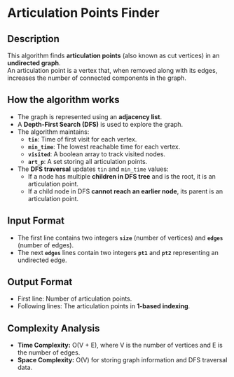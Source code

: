 # Articulation Points Finder

## Description
This algorithm finds **articulation points** (also known as cut vertices) in an **undirected graph**.  
An articulation point is a vertex that, when removed along with its edges, increases the number of connected components in the graph.

## How the algorithm works

- The graph is represented using an **adjacency list**.
- A **Depth-First Search (DFS)** is used to explore the graph.
- The algorithm maintains:
  - **`tin`**: Time of first visit for each vertex.
  - **`min_time`**: The lowest reachable time for each vertex.
  - **`visited`**: A boolean array to track visited nodes.
  - **`art_p`**: A set storing all articulation points.
- The **DFS traversal** updates `tin` and `min_time` values:
  - If a node has multiple **children in DFS tree** and is the root, it is an articulation point.
  - If a child node in DFS **cannot reach an earlier node**, its parent is an articulation point.

## Input Format
- The first line contains two integers **`size`** (number of vertices) and **`edges`** (number of edges).
- The next **`edges`** lines contain two integers **`pt1`** and **`pt2`** representing an undirected edge.

## Output Format
- First line: Number of articulation points.
- Following lines: The articulation points in **1-based indexing**.

## Complexity Analysis
- **Time Complexity:** O(V + E), where V is the number of vertices and E is the number of edges.
- **Space Complexity:** O(V) for storing graph information and DFS traversal data.
